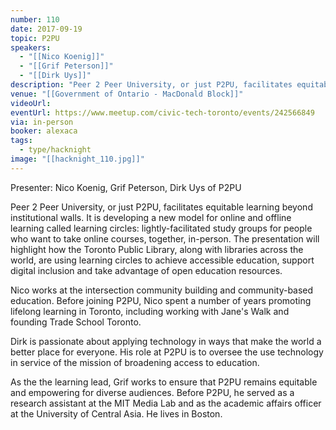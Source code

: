 ```yaml
---
number: 110
date: 2017-09-19
topic: P2PU
speakers:
  - "[[Nico Koenig]]"
  - "[[Grif Peterson]]"
  - "[[Dirk Uys]]"
description: "Peer 2 Peer University, or just P2PU, facilitates equitable learning beyond institutional walls. It is developing a new model for online and offline learning called learning circles: lightly-facilitated study groups for people who want to take online courses, together, in-person. The presentation will highlight how the Toronto Public Library, along with libraries across the world, are using learning circles to achieve accessible education, support digital inclusion and take advantage of open education resources."
venue: "[[Government of Ontario - MacDonald Block]]"
videoUrl:
eventUrl: https://www.meetup.com/civic-tech-toronto/events/242566849
via: in-person
booker: alexaca
tags:
  - type/hacknight
image: "[[hacknight_110.jpg]]"
---
```


Presenter: Nico Koenig, Grif Peterson, Dirk Uys of P2PU

Peer 2 Peer University, or just P2PU, facilitates equitable learning beyond institutional walls. It is developing a new model for online and offline learning called learning circles: lightly-facilitated study groups for people who want to take online courses, together, in-person. The presentation will highlight how the Toronto Public Library, along with libraries across the world, are using learning circles to achieve accessible education, support digital inclusion and take advantage of open education resources.

Nico works at the intersection community building and community-based education. Before joining P2PU, Nico spent a number of years promoting lifelong learning in Toronto, including working with Jane's Walk and founding Trade School Toronto.

Dirk is passionate about applying technology in ways that make the world a better place for everyone. His role at P2PU is to oversee the use technology in service of the mission of broadening access to education.

As the the learning lead, Grif works to ensure that P2PU remains equitable and empowering for diverse audiences. Before P2PU, he served as a research assistant at the MIT Media Lab and as the academic affairs officer at the University of Central Asia. He lives in Boston.

